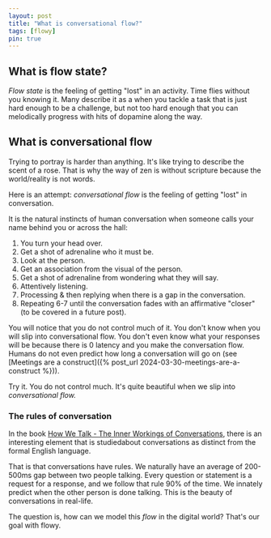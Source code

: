 ```yaml
---
layout: post
title: "What is conversational flow?"
tags: [flowy]
pin: true
---
```


## What is flow state?
_Flow state_ is the feeling of getting "lost" in an activity. Time flies without you knowing it. Many describe it as a when you tackle a task that is just hard enough to be a challenge, but not too hard enough that you can melodically progress with hits of dopamine along the way.

## What is conversational flow
Trying to portray is harder than anything. It's like trying to describe the scent of a rose.
That is why the way of zen is without scripture because the world/reality is not words.

Here is an attempt: _conversational flow_ is the feeling of getting "lost" in conversation.

It is the natural instincts of human conversation when someone calls your name behind you or across the hall:
1. You turn your head over.
2. Get a shot of adrenaline who it must be.
3. Look at the person.
4. Get an association from the visual of the person.
5. Get a shot of adrenaline from wondering what they will say.
6. Attentively listening.
7. Processing & then replying when there is a gap in the conversation.
8. Repeating 6-7 until the conversation fades with an affirmative "closer" (to be covered in a future post).

You will notice that you do not control much of it. You don't know when you will slip into conversational flow. You don't even know what your responses will be because there is 0 latency and you make the conversation flow. Humans do not even predict how long a conversation will go on (see [Meetings are a construct]({% post_url 2024-03-30-meetings-are-a-construct %})).

Try it. You do not control much. It's quite beautiful when we slip into _conversational flow._


### The rules of conversation
In the book [How We Talk - The Inner Workings of Conversations](https://www.amazon.com/How-We-Talk-Workings-Conversation/dp/0465059945), there is an interesting element that is studiedabout conversations as distinct from the formal English language.

That is that conversations have rules. We naturally have an average of 200-500ms gap between two people talking. Every question or statement is a request for a response, and we follow that rule 90% of the time. We innately predict when the other person is done talking. This is the beauty of conversations in real-life.

The question is, how can we model this _flow_ in the digital world? That's our goal with flowy.

